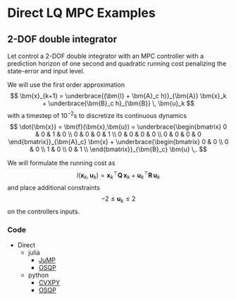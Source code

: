 # Direct LQ MPC Examples

## 2-DOF double integrator

Let control a 2-DOF double integrator with an MPC controller with a prediction horizon of one second and quadratic running cost penalizing the state-error and input level.

We will use the first order approximation
$$
\bm{x}_{k+1} = \underbrace{(\bm{I} + \bm{A}_c h)}_{\bm{A}} \bm{x}_k + \underbrace{\bm{B}_c h}_{\bm{B}} \, \bm{u}_k 
$$
with a timestep of $10^{-2}$s to discretize its continuous dynamics
$$
\dot{\bm{x}} = \bm{f}(\bm{x},\bm{u}) =
\underbrace{\begin{bmatrix}
0 & 0 & 1 & 0 \\
0 & 0 & 0 & 1 \\
0 & 0 & 0 & 0 \\
0 & 0 & 0 & 0
\end{bmatrix}}_{\bm{A}_c}
\bm{x}
+
\underbrace{\begin{bmatrix}
0 & 0 \\
0 & 0 \\
1 & 0 \\
0 & 1 \\
\end{bmatrix}}_{\bm{B}_c}
\bm{u}
\,.
$$

We will formulate the running cost as
$$
l(\bm{x}_k,\bm{u}_k) = \bm{x}_k^\top \bm{Q} \, \bm{x}_k + \bm{u}_k^\top \bm{R} \, \bm{u}_k
$$
and place additional constraints
$$
-2 \leq \bm{u}_k \leq 2
$$
on the controllers inputs.


### Code
- Direct
	- julia
		- [JuMP](https://github.com/lieskjur/nmoc-julia/blob/main/src/MPC-JuMP.jl)
		- [OSQP](https://github.com/lieskjur/nmoc-julia/blob/main/src/MPC-OSQP.jl)
	- python
		- [CVXPY](https://github.com/lieskjur/nmoc-python/blob/main/src/MPC-CVXPY.py)
		- [OSQP](https://github.com/lieskjur/nmoc-python/blob/main/src/MPC-OSQP.py)

